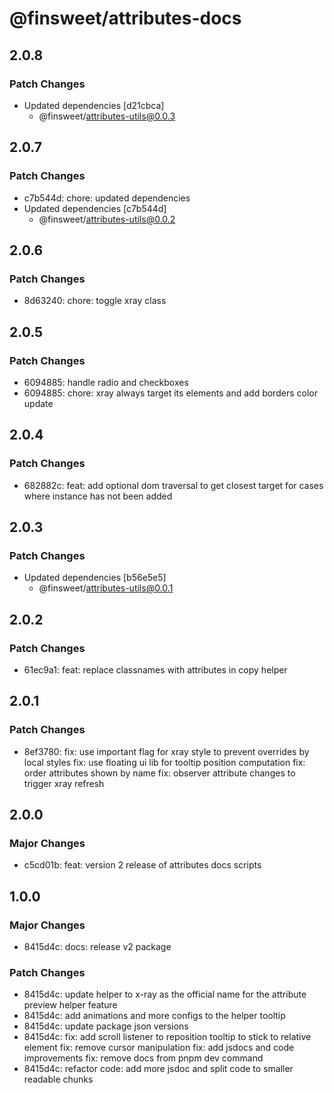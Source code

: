 # @finsweet/attributes-docs

## 2.0.8

### Patch Changes

- Updated dependencies [d21cbca]
  - @finsweet/attributes-utils@0.0.3

## 2.0.7

### Patch Changes

- c7b544d: chore: updated dependencies
- Updated dependencies [c7b544d]
  - @finsweet/attributes-utils@0.0.2

## 2.0.6

### Patch Changes

- 8d63240: chore: toggle xray class

## 2.0.5

### Patch Changes

- 6094885: handle radio and checkboxes
- 6094885: chore: xray always target its elements and add borders color update

## 2.0.4

### Patch Changes

- 682882c: feat: add optional dom traversal to get closest target for cases where instance has not been added

## 2.0.3

### Patch Changes

- Updated dependencies [b56e5e5]
  - @finsweet/attributes-utils@0.0.1

## 2.0.2

### Patch Changes

- 61ec9a1: feat: replace classnames with attributes in copy helper

## 2.0.1

### Patch Changes

- 8ef3780: fix: use important flag for xray style to prevent overrides by local styles
  fix: use floating ui lib for tooltip position computation
  fix: order attributes shown by name
  fix: observer attribute changes to trigger xray refresh

## 2.0.0

### Major Changes

- c5cd01b: feat: version 2 release of attributes docs scripts

## 1.0.0

### Major Changes

- 8415d4c: docs: release v2 package

### Patch Changes

- 8415d4c: update helper to x-ray as the official name for the attribute preview helper feature
- 8415d4c: add animations and more configs to the helper tooltip
- 8415d4c: update package json versions
- 8415d4c: fix: add scroll listener to reposition tooltip to stick to relative element
  fix: remove cursor manipulation
  fix: add jsdocs and code improvements
  fix: remove docs from pnpm dev command
- 8415d4c: refactor code: add more jsdoc and split code to smaller readable chunks
